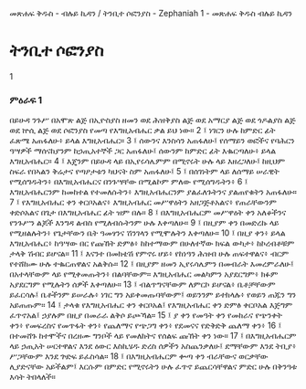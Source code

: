 ﻿
መጽሐፍ ቅዱስ - ብሉይ ኪዳን / ትንቢተ ሶፎንያስ - Zephaniah 1 - መጽሐፍ ቅዱስ ብሉይ ኪዳን
# ትንቢተ ሶፎንያስ
1
### ምዕራፍ 1
በይሁዳ ንጉሥ በአሞጽ ልጅ በኢዮስያስ ዘመን ወደ ሕዝቅያስ ልጅ ወደ አማርያ ልጅ ወደ ጎዶልያስ ልጅ ወደ ኵሲ ልጅ ወደ ሶፎንያስ የመጣ የእግዚአብሔር ቃል ይህ ነው።
2 ፤ ነገርን ሁሉ ከምድር ፊት ፈጽሜ አጠፋለሁ፥ ይላል እግዚአብሔር።
3 ፤ ሰውንና እንስሳን አጠፋለሁ፤ የሰማይን ወፎችና የባሕርን ዓሣዎች ማሰናከያንም ከኃጢአተኞች ጋር አጠፋለሁ፤ ሰውንም ከምድር ፊት እቈርጣለሁ፥ ይላል እግዚአብሔር።
4 ፤ እጄንም በይሁዳ ላይ በኢየሩሳሌምም በሚኖሩት ሁሉ ላይ እዘረጋለሁ፤ ከዚህም ስፍራ የበኣልን ቅሬታና የጣዖታቱን ካህናት ስም አጠፋለሁ፤
5 ፤ በሰገነትም ላይ ለሰማይ ሠራዊት የሚሰግዱትን፥ በእግዚአብሔርና በንጉሣቸው በሚልኮም ምለው የሚሰግዱትን፥
6 ፤ እግዚአብሔርንም ከመከተል የተመለሱትን፥ እግዚአብሔርንም ያልፈለጉትንና ያልጠየቁትን አጠፋለሁ።
7 ፤ የእግዚአብሔር ቀን ቀርቦአልና፥ እግዚአብሔር መሥዋዕትን አዘጋጅቶአልና፥ የጠራቸውንም ቀድሶአልና በጌታ በእግዚአብሔር ፊት ዝም በሉ።
8 ፤ በእግዚአብሔርም መሥዋዕት ቀን አለቆችንና የንጉሥን ልጆች እንግዳ ልብስ የሚለብሱትንም ሁሉ እቀጣለሁ።
9 ፤ በዚያም ቀን በመድረኩ ላይ የሚዘልሉትን፥ የጌታቸውን ቤት ዓመፃንና ሽንገላን የሚሞሉትን እቀጣለሁ።
10 ፤ በዚያ ቀን፥ ይላል እግዚአብሔር፥ ከዓሣው በር የጩኸት ድምፅ፥ ከከተማውም በሁለተኛው ክፍል ውካታ፥ ከኮረብቶቹም ታላቅ ሽብር ይሆናል።
11 ፤ እናንተ በመክቴሽ የምኖሩ ሆይ፥ የከነዓን ሕዝብ ሁሉ ጠፍተዋልና፥ ብርም የተሸከሙ ሁሉ ተቈርጠዋልና አልቅሱ።
12 ፤ በዚያም ዘመን ኢየሩሳሌምን በመብራት እመረምራለሁ፤ በአተላቸውም ላይ የሚቀመጡትን፥ በልባቸውም። እግዚአብሔር መልካምን አያደርግም፥ ክፉም አያደርግም የሚሉትን ሰዎች እቀጣለሁ።
13 ፤ ብልጥግናቸውም ለምርኮ ይሆናል፥ ቤቶቻቸውም ይፈርሳሉ፤ ቤቶችንም ይሠራሉ፥ ነገር ግን አይቀመጡባቸውም፤ ወይንንም ይተክላሉ፥ የወይን ጠጁን ግን አይጠጡም።
14 ፤ ታላቁ የእግዚአብሔር ቀን ቀርቦአል፤ የእግዚአብሔር ቀን ድምፅ ቀርቦአል እጅግም ፈጥኖአል፤ ኃያሉም በዚያ በመራራ ልቅሶ ይጮኻል።
15 ፤ ያ ቀን የመዓት ቀን የመከራና የጭንቀት ቀን፥ የመፍረስና የመጥፋት ቀን፥ የጨለማና የጭጋግ ቀን፥ የደመናና የድቅድቅ ጨለማ ቀን፥
16 ፤ በተመሸጉ ከተሞችና በረዘሙ ግንቦች ላይ የመለከትና የሰልፍ ጩኸት ቀን ነው።
17 ፤ በእግዚአብሔርም ላይ ኃጢአት ሠርተዋልና እንደ ዕውር እስኪሄዱ ድረስ ሰዎችን አስጨንቃለሁ፤ ደማቸውም እንደ ትቢያ፥ ሥጋቸውም እንደ ጕድፍ ይፈስሳል።
18 ፤ በእግዚአብሔርም ቍጣ ቀን ብራቸውና ወርቃቸው ሊያድናቸው አይችልም፤ እርሱም በምድር የሚኖሩትን ሁሉ ፈጥኖ ይጨርሳቸዋልና ምድር ሁሉ በቅንዓቱ እሳት ትበላለች። 
